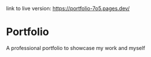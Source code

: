 link to live version: https://portfolio-7o5.pages.dev/
# Portfolio
A professional portfolio to showcase my work and myself
